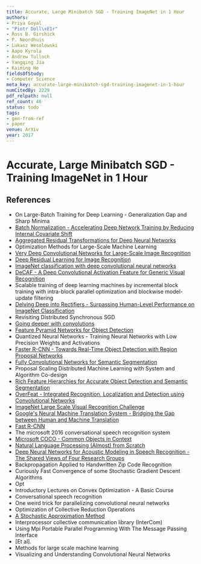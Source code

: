 ```yaml
---
title: Accurate, Large Minibatch SGD - Training ImageNet in 1 Hour
authors:
- Priya Goyal
- "Piotr Doll\xE1r"
- Ross B. Girshick
- P. Noordhuis
- Lukasz Wesolowski
- Aapo Kyrola
- Andrew Tulloch
- Yangqing Jia
- Kaiming He
fieldsOfStudy:
- Computer Science
meta_key: accurate-large-minibatch-sgd-training-imagenet-in-1-hour
numCitedBy: 2229
pdf_relpath: null
ref_count: 46
status: todo
tags:
- gen-from-ref
- paper
venue: ArXiv
year: 2017
---
```


# Accurate, Large Minibatch SGD - Training ImageNet in 1 Hour

## References

- On Large-Batch Training for Deep Learning - Generalization Gap and Sharp Minima
- [Batch Normalization - Accelerating Deep Network Training by Reducing Internal Covariate Shift](./batch-normalization-accelerating-deep-network-training-by-reducing-internal-covariate-shift.md)
- [Aggregated Residual Transformations for Deep Neural Networks](./aggregated-residual-transformations-for-deep-neural-networks.md)
- Optimization Methods for Large-Scale Machine Learning
- [Very Deep Convolutional Networks for Large-Scale Image Recognition](./very-deep-convolutional-networks-for-large-scale-image-recognition.md)
- [Deep Residual Learning for Image Recognition](./deep-residual-learning-for-image-recognition.md)
- [ImageNet classification with deep convolutional neural networks](./imagenet-classification-with-deep-convolutional-neural-networks.md)
- [DeCAF - A Deep Convolutional Activation Feature for Generic Visual Recognition](./decaf-a-deep-convolutional-activation-feature-for-generic-visual-recognition.md)
- Scalable training of deep learning machines by incremental block training with intra-block parallel optimization and blockwise model-update filtering
- [Delving Deep into Rectifiers - Surpassing Human-Level Performance on ImageNet Classification](./delving-deep-into-rectifiers-surpassing-human-level-performance-on-imagenet-classification.md)
- Revisiting Distributed Synchronous SGD
- [Going deeper with convolutions](./going-deeper-with-convolutions.md)
- [Feature Pyramid Networks for Object Detection](./feature-pyramid-networks-for-object-detection.md)
- Quantized Neural Networks - Training Neural Networks with Low Precision Weights and Activations
- [Faster R-CNN - Towards Real-Time Object Detection with Region Proposal Networks](./faster-r-cnn-towards-real-time-object-detection-with-region-proposal-networks.md)
- [Fully Convolutional Networks for Semantic Segmentation](./fully-convolutional-networks-for-semantic-segmentation.md)
- Proposal Scaling Distributed Machine Learning with System and Algorithm Co-design
- [Rich Feature Hierarchies for Accurate Object Detection and Semantic Segmentation](./rich-feature-hierarchies-for-accurate-object-detection-and-semantic-segmentation.md)
- [OverFeat - Integrated Recognition, Localization and Detection using Convolutional Networks](./overfeat-integrated-recognition-localization-and-detection-using-convolutional-networks.md)
- [ImageNet Large Scale Visual Recognition Challenge](./imagenet-large-scale-visual-recognition-challenge.md)
- [Google's Neural Machine Translation System - Bridging the Gap between Human and Machine Translation](./google-s-neural-machine-translation-system-bridging-the-gap-between-human-and-machine-translation.md)
- [Fast R-CNN](./fast-r-cnn.md)
- The microsoft 2016 conversational speech recognition system
- [Microsoft COCO - Common Objects in Context](./microsoft-coco-common-objects-in-context.md)
- [Natural Language Processing (Almost) from Scratch](./natural-language-processing-almost-from-scratch.md)
- [Deep Neural Networks for Acoustic Modeling in Speech Recognition - The Shared Views of Four Research Groups](./deep-neural-networks-for-acoustic-modeling-in-speech-recognition-the-shared-views-of-four-research-groups.md)
- Backpropagation Applied to Handwritten Zip Code Recognition
- Curiously Fast Convergence of some Stochastic Gradient Descent Algorithms
- Opt
- Introductory Lectures on Convex Optimization - A Basic Course
- Conversational speech recognition
- One weird trick for parallelizing convolutional neural networks
- Optimization of Collective Reduction Operations
- [A Stochastic Approximation Method](./a-stochastic-approximation-method.md)
- Interprocessor collective communication library (InterCom)
- Using Mpi Portable Parallel Programming With The Message Passing Interface
- [Et al].
- Methods for large scale machine learning
- Visualizing and Understanding Convolutional Neural Networks
